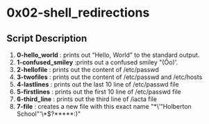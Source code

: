 # 0x02-shell_redirections 

## Script Description 
1. **0-hello_world** : prints out “Hello, World” to the standard output.
2. **1-confused_smiley** :prints out a confused smiley "(Ôo)'. 
3. **2-hellofile** : prints out the content of /etc/passwd 
4. **3-twofiles** : prints out the content of /etc/passwd and /etc/hosts
5. **4-lastlines** : prints out the last 10 line of /etc/passwd file
6. **5-firstlines** : prints out the first 10 line of /etc/passwd file
7. **6-third_line** : prints out the third line of /iacta file 
8. **7-file** : creates a new file with this exact name "\*\\'"Holberton School"\'\\*$\?\*\*\*\*\*:)"
